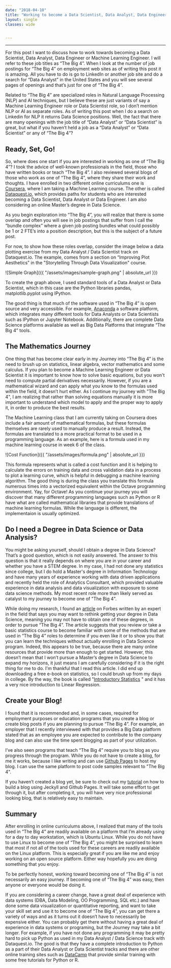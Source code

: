 ```yaml
---
date: "2018-04-10"
title: "Working to become a Data Scientist, Data Analyst, Data Engineer or Machine Learning Engineer"
layout: single
classes: wide


---
```


--------------------------------------------

For this post I want to discuss how to work towards becoming a
Data Scientist, Data Analyst, Data Engineer or Machine Learning Engineer.  I will refer to these job titles as “The Big 4”.  When I look at the number of job
postings for “The Big 4” on employment web sites as of writing this post it is amazing. All you have to do is go to LinkedIn or another job site and do a
search for “Data Analyst” in the United States and you will see several pages of openings and that’s just for one of “The Big 4”. 

Related to “The Big 4” are specialized roles in Natural Language Processing (NLP) and AI techniques, but I believe these are just variants of say a Machine Learning Engineer role or Data Scientist role, so I don’t mention NLP or AI as separate roles. As of writing this post when I do a search on Linkedin for NLP it returns Data Science positions. Well, the fact that there are many openings with the job title of
“Data Analyst” or “Data Scientist” is great, but what if you haven’t held a job as a “Data Analyst” or “Data Scientist” or any of “The Big 4”?

Ready, Set, Go!
---------------

So, where does one start if you are interested in working as one of “The Big 4”?  I took the advice of well-known professionals in the field, those who have
written books or teach “The Big 4”. I also reviewed several blogs of those who work as one of “The Big 4”, where they share their work and thoughts. I have enrolled in two different online curriculums one is [Coursera](https://www.coursera.org/), where I am taking a Machine Learning course. The other is called [Dataquest.io](https://www.dataquest.io), which provides paths for students who are interested becoming a Data Scientist, Data Analyst or Data Engineer. I am also considering an online Master’s degree in Data Science.

As you begin exploration into “The Big 4”, you will realize that there is some overlap and often you will see in job postings that suffer from I call the “bundle complex” where a given job posting bundles what could possibly be 1 or 2 FTE’s into a position description, but this is the subject of a future post. 

For now, to show how these roles overlap, consider the image below a data plotting exercise from my Data Analyst / Data
Scientist track on Dataquest.io. The example, comes from a section on “Improving Plot Aesthetics” in the "Storytelling Through Data Visualization" course.

![Simple Graph]({{ "/assets/images/sample-graph.png" | absolute_url }})

To create the graph above, I used standard tools of a Data Analyst or Data Scientist, which in this case are the Python libraries pandas, matplotlib.pyplot
using IPython. 

The good thing is that much of the software used in “The Big 4” is open source and very accessible. For example, [Anaconda](https://www.anaconda.com/)  a software platform, which integrates many different tools for Data Analysts or Data Scientists such as IPython or Jupyter Notebook. Additionally, there are complete Data Science platforms available as well as Big Data Platforms that integrate “The Big 4” tools.

The Mathematics Journey
-----------

One thing that has become clear early in my Journey into “The Big 4” is the need to brush up on statistics, linear algebra, vector mathematics and some calculus.  If you plan to become a Machine Learning Engineer or Data Scientist it is important to know how to solve basic equations, but you won't need to compute partial derivatives necessarily.  However, if you are a mathematical wizard and can apply what you know to the formulas used within the field, it doesn’t hurt either. As I continue my journey with "The Big 4", I am realizing that rather than solving equations manually it is more important to understand which model to apply and the proper way to apply it, in order to produce the best results.  

The Machine Learning class that I am currently taking on Coursera does include a fair amount of mathematical formulas, but these formulas themselves are rarely used to manually produce a result.  Instead, the formulas are translated to a more practical format to be used in a programming language.    As an example, here is a formula used in my machine learning course in week 6 of the class.  


![Cost Function]({{ "/assets/images/formula.png" | absolute_url }})


This formula represents what is called a cost function and it is helping to calculate the errors on training data and cross validation data in a process to plot a learning curve, which is helpful in debugging a machine learning algorithm.  The good thing is during the class you translate this formula numerous times into a vectorized equivalent within the Octave programming environment.  Yay, for Octave!  As you continue your journey you will discover that many different programming languages such as Python or R have what are called mathematical libraries that provide translations of machine learning formulas.  While the language is different, the implementaion is usually optimized.   

Do I need a Degree in Data Science or Data Analysis?
----------------------------------------------------

You might be asking yourself, should I obtain a degree in Data Science? That’s a good question, which is not easily answered. The answer to this question is that it really depends on where you are in your career and whether you have a STEM degree.  In my case, I had not done any statistics since college, but I do hold a Master's degree in Information Technology and have many years of experience working with data driven applications and recently held the role of Analytics Consultant, which provided valuable experience in data analysis and data visualization with exposure to some data science methods.  My most recent role more than likely served as catalyst to my journey to become one of "The Big 4". 

While doing my research, I found an [article](https://www.forbes.com/sites/metabrown/2017/10/31/read-this-before-you-pay-for-that-masters-in-data-science-program/2/#3b691f8850d5)  on Forbes written by an expert in the field that says you may want to rethink getting your degree in Data Science, meaning you may not have to obtain one of these degrees, in order to pursue “The Big 4”. The article suggests that you review or take a basic statistics course to become familiar with some of the methods that are used in “The Big 4” roles to determine if you even like it or to show you that you can learn the techniques without actually enrolling in Data Science program. Indeed, this appears to be true, because there are many online resources that provide more than enough to get started. However, this doesn’t mean that I won’t pursue a Master’s degree in Data Science to expand my horizons, it just means I am carefully considering if it is the right thing for me to do.  I'm thankful that I read this article.  I did end up downloading a free e-book on statistics, so I could brush up from my days in college. By the way, the book is called "[Introductory Statistics](https://openstax.org/details/introductory-statistics) " and it has a very nice introduction to Linear Regression.    

Create your Blog!
-----------------

I found that it is recommended and, in some cases, required for employment purposes or education programs that you create a blog or create blog posts if you are planning to pursue “The Big 4”. For example, an employer that I recently interviewed with that provides a Big Data platform stated that as an employee you are expected to contribute to the company blog and can also use the time spent blogging as part of your utilization. 

I’ve also seen programs that teach “The Big 4” require you to blog as you progress through the program. While you do not have to create a blog, for me it works, because I like writing and can use [Github Pages](https://pages.github.com/ "Github Pages") to host my blog.  I can use the same platform to post code samples relevant to "The Big 4".  

If you haven’t created a blog yet, be sure to check out my [tutorial](https://shoreviewanalytics.github.io/Create-Jekyll-Blog-with-Minimal-Mistakes-theme-on-Ubuntu-16.04/)  on how to build a blog using Jeckyll and Github Pages. It will take some effort to get through it, but after completing it, you will have very nice professional looking blog, that is relatively easy to maintain.  

Summary
-------

After enrolling in online curriculums above, I realized that many of the tools used in “The Big 4” are readily available on a platform that I’m already using for a day to day workstation, which is Ubuntu Linux. While you do not have to
use Linux to become one of “The Big 4”, you might be surprised to learn that most if not all of the tools used for these careers are readily available on the Linux platform. This is especially great if you are like me and enjoy working on
an open source platform. Either way hopefully you are doing something that you enjoy.

To be perfectly honest, working toward becoming one of “The Big 4” is not necessarily an easy journey.  If becoming one of “The Big 4” was easy, then anyone or everyone would be doing it. 

If you are considering a career change, have a great deal of experience with data systems (DBA, Data Modeling, OO Programming, SQL etc.) and have done some data visualization or quantitative reporting, and want to take your skill set and use it to become one of “The Big 4”, you can get there a variety of ways and as it turns out it doesn’t have to necessarily be expensive either. You can probably get there without having a great deal of experience in data systems or programing, but the Journey may take a bit longer. For example, if you have not done any programming it may be pretty hard to pick up Python as used in my Data Analyst / Data Science track with Dataquest.io. The good is that they have a complete introduction to Python as a part of their Data Analyst or Data Scientist tracks and there are other online training sites such as [DataCamp](https://www.datacamp.com/) that provide similar training with some free tutorials for Python or R.   


